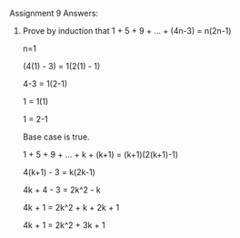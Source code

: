 Assignment 9 Answers:

1. 	Prove by induction that 1 + 5 + 9 + ... + (4n-3) = n(2n-1)

	n=1
	
	(4(1) - 3) = 1(2(1) - 1)
	
	4-3 = 1(2-1)
	
	1 = 1(1)
	
	1 = 2-1
	
	Base case is true.

	1 + 5 + 9 + ... + k + (k+1) = (k+1)(2(k+1)-1)
	
	4(k+1) - 3 = k(2k-1)
	
	4k + 4 - 3 = 2k^2 - k
	
	4k + 1 = 2k^2 + k + 2k + 1
	
	4k + 1 = 2k^2 + 3k + 1
